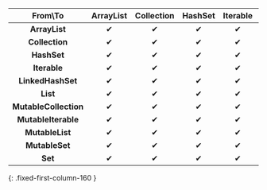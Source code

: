 |        From\To        | ArrayList | Collection | HashSet | Iterable | LinkedHashSet | List | MutableCollection | MutableIterable | MutableList | MutableSet | Set |
|:---------------------:|:---------:|:----------:|:-------:|:--------:|:-------------:|:----:|:-----------------:|:---------------:|:-----------:|:----------:|:---:|
|     **ArrayList**     |     ✔     |     ✔      |    ✔    |    ✔     |       ✔       |  ✔   |         ✔         |        ✔        |      ✔      |     ✔      |  ✔  |
|    **Collection**     |     ✔     |     ✔      |    ✔    |    ✔     |       ✔       |  ✔   |         ✔         |        ✔        |      ✔      |     ✔      |  ✔  |
|      **HashSet**      |     ✔     |     ✔      |    ✔    |    ✔     |       ✔       |  ✔   |         ✔         |        ✔        |      ✔      |     ✔      |  ✔  |
|     **Iterable**      |     ✔     |     ✔      |    ✔    |    ✔     |       ✔       |  ✔   |         ✔         |        ✔        |      ✔      |     ✔      |  ✔  |
|   **LinkedHashSet**   |     ✔     |     ✔      |    ✔    |    ✔     |       ✔       |  ✔   |         ✔         |        ✔        |      ✔      |     ✔      |  ✔  |
|       **List**        |     ✔     |     ✔      |    ✔    |    ✔     |       ✔       |  ✔   |         ✔         |        ✔        |      ✔      |     ✔      |  ✔  |
| **MutableCollection** |     ✔     |     ✔      |    ✔    |    ✔     |       ✔       |  ✔   |         ✔         |        ✔        |      ✔      |     ✔      |  ✔  |
|  **MutableIterable**  |     ✔     |     ✔      |    ✔    |    ✔     |       ✔       |  ✔   |         ✔         |        ✔        |      ✔      |     ✔      |  ✔  |
|    **MutableList**    |     ✔     |     ✔      |    ✔    |    ✔     |       ✔       |  ✔   |         ✔         |        ✔        |      ✔      |     ✔      |  ✔  |
|    **MutableSet**     |     ✔     |     ✔      |    ✔    |    ✔     |       ✔       |  ✔   |         ✔         |        ✔        |      ✔      |     ✔      |  ✔  |
|        **Set**        |     ✔     |     ✔      |    ✔    |    ✔     |       ✔       |  ✔   |         ✔         |        ✔        |      ✔      |     ✔      |  ✔  |
{: .fixed-first-column-160 }